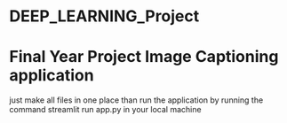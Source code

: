 # DEEP_LEARNING_Project
# Final Year Project Image Captioning application
just make all files in one place than run the application
by running the command
streamlit run app.py 
in your local machine 
